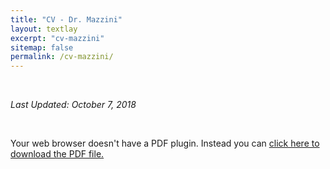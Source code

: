 ```yaml
---
title: "CV - Dr. Mazzini"
layout: textlay
excerpt: "cv-mazzini"
sitemap: false
permalink: /cv-mazzini/
---
```


<br>

<i> Last Updated: October 7, 2018 </i>

<br>

<div class='embed-responsive' style='padding-bottom:150%'>
<object data="{{ site.url }}{{ site.baseurl }}/cv-mazzini/cv_piero_website.pdf" type="application/pdf" width="100%" height="100%">
  <p>Your web browser doesn't have a PDF plugin.
  Instead you can <a href="{{ site.url }}{{ site.baseurl }}/cv-mazzini/cv_piero_website.pdf">click here to
  download the PDF file.</a></p>
</object>
</div>
